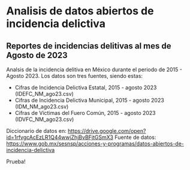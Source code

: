 # Analisis de datos abiertos de incidencia delictiva

## Reportes de incidencias delitivas al mes de Agosto de 2023
Analsis de la incidencia delitiva en México durante el periodo de 2015 - Agosto 2023.
Los datos son tres fuentes, siendo estas:

* Cifras de Incidencia Delictiva Estatal, 2015 - agosto  2023 (IDEFC_NM_ago23.csv)
* Cifras de Incidencia Delictiva Municipal, 2015 - agosto 2023 (IDM_NM_ago23.csv)
* Cifras de Víctimas del Fuero Común, 2015 - agosto 2023 (IDVFC_NM_ago23.csv)

Diccionario de datos en: https://drive.google.com/open?id=1rfvgcAcEzLR1Q44wwjZhjBvBFjtGSmX3
Fuente de datos: https://www.gob.mx/sesnsp/acciones-y-programas/datos-abiertos-de-incidencia-delictiva

Prueba!
